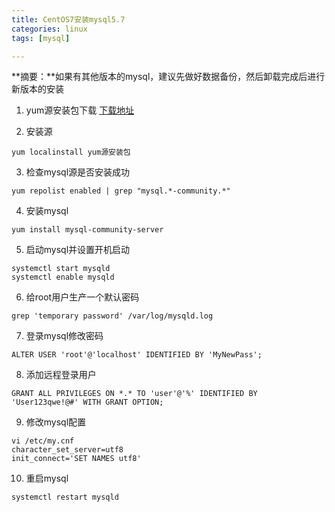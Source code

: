 ```yaml
---
title: CentOS7安装mysql5.7
categories: linux
tags: [mysql]

---
```

**摘要：**如果有其他版本的mysql，建议先做好数据备份，然后卸载完成后进行新版本的安装

<!-- more -->

 1. yum源安装包下载
[下载地址](https://dev.mysql.com/downloads/repo/yum/)

 2. 安装源
```linux
yum localinstall yum源安装包
```

 3. 检查mysql源是否安装成功
```linux
yum repolist enabled | grep "mysql.*-community.*"
```

 4. 安装mysql
```linux
yum install mysql-community-server
```

 5. 启动mysql并设置开机启动
```linux
systemctl start mysqld
systemctl enable mysqld
```

 6. 给root用户生产一个默认密码
```linux
grep 'temporary password' /var/log/mysqld.log
```

 7. 登录mysql修改密码
```linux
ALTER USER 'root'@'localhost' IDENTIFIED BY 'MyNewPass';
```

 8. 添加远程登录用户
```linux
GRANT ALL PRIVILEGES ON *.* TO 'user'@'%' IDENTIFIED BY 'User123qwe!@#' WITH GRANT OPTION;
```

 9. 修改mysql配置
```linux
vi /etc/my.cnf
character_set_server=utf8
init_connect='SET NAMES utf8'
```

 10. 重启mysql
```linux
systemctl restart mysqld
```